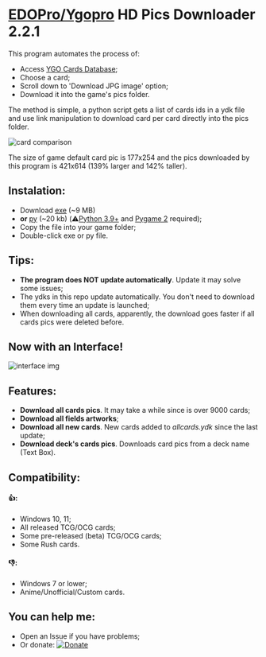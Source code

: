 # [EDOPro/Ygopro](https://discord.gg/ygopro-percy) HD Pics Downloader 2.2.1

This program automates the process of:
- Access [YGO Cards Database](https://db.ygoprodeck.com/); 
- Choose a card;
- Scroll down to 'Download JPG image' option;
- Download it into the game's pics folder.

The method is simple, a python script gets a list of cards ids in a ydk file and use link manipulation to download card per card directly into the pics folder.

![card comparison](https://i.ibb.co/Y49skyJ/card-comparison.png)

The size of game default card pic is 177x254 and the pics downloaded by this program is 421x614 (139% larger and 142% taller). 

## Instalation:
- Download [exe](https://github.com/AlexsanderRST/edopro-hq-pics-downloader/blob/30799522aaee38cc0c15436482f4f876b8fc15f9/HQ%20Pics%20Downloader.exe) (~9 MB) 
- **or** [py](https://github.com/AlexsanderRST/edopro-hq-pics-downloader/blob/30799522aaee38cc0c15436482f4f876b8fc15f9/HQ%20Pics%20Downloader.py) (~20 kb) (⚠️[Python 3.9+](https://www.python.org/) and [Pygame 2](https://pypi.org/project/pygame/) required);
- Copy the file into your game folder;
- Double-click exe or py file.

## Tips:
- **The program does NOT update automatically**. Update it may solve some issues;
- The ydks in this repo update automatically. You don't need to download them every time an update is launched;
- When downloading all cards, apparently, the download goes faster if all cards pics were deleted before.

## Now with an Interface! 
![interface img](https://i.ibb.co/c2V4rRW/hdpd221.png)

## Features:
- **Download all cards pics**. It may take a while since is over 9000 cards;
- **Download all fields artworks**;
- **Download all new cards**. New cards added to *allcards.ydk* since the last update;
- **Download deck's cards pics**. Downloads card pics from a deck name (Text Box).

## Compatibility:
#### 👍:
- Windows 10, 11;
- All released TCG/OCG cards;
- Some pre-released (beta) TCG/OCG cards;
- Some Rush cards.
#### 👎:
- Windows 7 or lower;
- Anime/Unofficial/Custom cards.

## You can help me:
- Open an Issue if you have problems;
- Or donate: [![Donate](https://img.shields.io/badge/Donate-PayPal-green.svg)](https://www.paypal.com/donate?hosted_button_id=L53Z8HUNP7X66)
